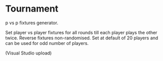 # Tournament
p vs p fixtures generator.

Set player vs player fixtures for all rounds till each player plays the other twice. 
Reverse fixtures non-randomised. 
Set at default of 20 players and can be used for odd number of players.

(Visual Studio upload)
